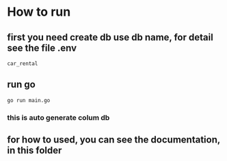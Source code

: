 # How to run

## first you need create db use db name, for detail see the file .env

```
car_rental
```

## run go

```
go run main.go
```

### this is auto generate colum db

## for how to used, you can see the documentation, in this folder

